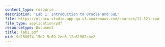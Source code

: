 ```yaml
---
content_type: resource
description: 'Lab 1: Introduction to Oracle and SQL'
file: https://ol-ocw-studio-app-qa.s3.amazonaws.com/courses/11-521-spatial-database-management-and-advanced-geographic-information-systems-spring-2003/9d15807415d25c692ec612a61562cbe2_lab1.pdf
file_type: application/pdf
resourcetype: Document
title: lab1.pdf
uid: 9d158074-15d2-5c69-2ec6-12a61562cbe2
---
```

